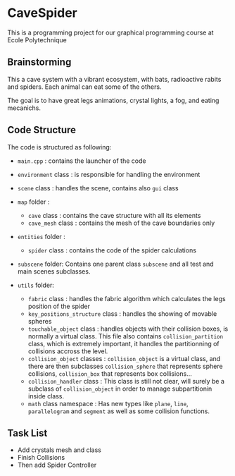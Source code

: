 # CaveSpider
This is a programming project for our graphical programming course at Ecole Polytechnique



## Brainstorming
This a cave system with a vibrant ecosystem, with bats, radioactive rabits and spiders.
Each animal can eat some of the others.

The goal is to have great legs animations, crystal lights, a fog, and eating mecanichs.


## Code Structure

The code is structured as following:

 - `main.cpp` : contains the launcher of the code
 - `environment` class : is responsible for handling the environment
 - `scene` class : handles the scene, contains also `gui` class
 - `map` folder :
    - `cave` class : contains the cave structure with all its elements
    - `cave_mesh` class : contains the mesh of the cave boundaries only
 - `entities` folder :
    - `spider` class : contains the code of the spider calculations
 - `subscene` folder: Contains one parent class `subscene` and all test and main scenes subclasses.

 - `utils` folder:
    - `fabric` class : handles the fabric algorithm which calculates the legs position of the spider
    - `key_positions_structure` class : handles the showing of movable spheres
    - `touchable_object` class : handles objects with their collision boxes, is normally a virtual class. This file also contains `collision_partition` class, which is extremely important, it handles the partitionning of collisions accross the level.
    - `collision_object` classes : `collision_object` is a virtual class, and there are then subclasses `collision_sphere` that represents sphere collisions, `collision_box` that represents box collisions...
    - `collision_handler` class : This class is still not clear, will surely be a subclass of `collision_object` in order to manage subpartitionin inside class.
    - `math` class namespace : Has new types like `plane`, `line`, `parallelogram` and `segment` as well as some collision functions.

## Task List

 - Add crystals mesh and class
 - Finish Collisions
 - Then add Spider Controller
